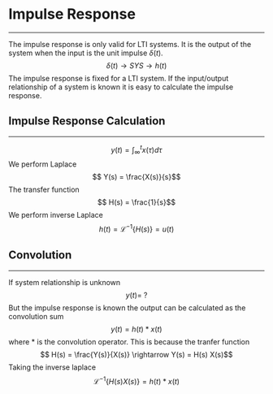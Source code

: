 # Impulse Response
---
The impulse response is only valid for LTI systems. It is the output of the system when the input is the unit impulse $\delta(t)$.
$$ \delta(t) \rightarrow SYS \rightarrow h(t) $$
The impulse response is fixed for a LTI system. If the input/output relationship of a system is known it is easy to calculate the impulse response.
## Impulse Response Calculation
---
$$ y(t) = \int_{\infty}^{t} x(\tau) d\tau$$
We perform Laplace
$$ Y(s) = \frac{X(s)}{s}$$
The transfer function
$$ H(s) = \frac{1}{s}$$
We perform inverse Laplace
$$ h(t) = \mathcal{L}^{-1}\{H(s)\} = u(t)$$
## Convolution
---
If system relationship is unknown
$$ y(t) = \hspace{3pt}?$$
But the impulse response is known the output can be calculated as the convolution sum
$$ y(t) = h(t) * x(t)$$
where $\ast$ is the convolution operator. This is because the tranfer function
$$ H(s) = \frac{Y(s)}{X(s)} \rightarrow Y(s) = H(s) X(s)$$
Taking the inverse laplace
$$ \mathcal{L}^{-1}\{ H(s) X(s) \} = h(t) * x(t)$$

